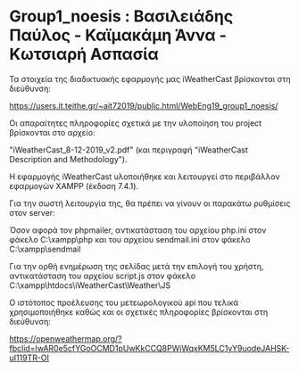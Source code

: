 # Group1_noesis : Βασιλειάδης Παύλος - Καϊμακάμη Άννα - Κωτσιαρή Ασπασία

Τα στοιχεία της διαδικτυακής εφαρμογής μας iWeatherCast βρίσκονται στη διεύθυνση: 

https://users.it.teithe.gr/~ait72019/public.html/WebEng19_group1_noesis/

Οι απαραίτητες πληροφορίες σχετικά με την υλοποίηση του project βρίσκονται στο αρχείο:

"iWeatherCast_8-12-2019_v2.pdf" (και περιγραφή "iWeatherCast Description and Methodology"). 

Η εφαρμογής iWeatherCast υλοποιήθηκε και λειτουργεί στο περιβάλλον εφαρμογών XAMPP (έκδοση 7.4.1). 

Για την σωστή λειτουργία της, θα πρέπει να γίνουν οι παρακάτω ρυθμίσεις στον server:

Όσον αφορά τον phpmailer, αντικατάσταση του αρχείου php.ini στον φάκελο C:\xampp\php και του αρχείου sendmail.ini στον φάκελο C:\xampp\sendmail

Για την ορθή ενημέρωση της σελίδας μετά την επιλογή του χρήστη, αντικατάσταση του αρχείου script.js στον φάκελο C:\xampp\htdocs\iWeatherCast\Weather\JS 

Ο ιστότοπος προέλευσης του μετεωρολογικού api που τελικά χρησιμοποιήθηκε καθώς και οι σχετικές πληροφορίες βρίσκονται στη διεύθυνση: 

https://openweathermap.org/?fbclid=IwAR0e5cfYGoOCMD1pUwKkCCQ8PWjWqxKM5LC1yY9uodeJAHSK-uI119TR-OI


